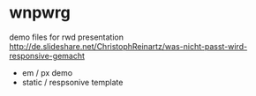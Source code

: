 wnpwrg
======

demo files for rwd presentation
http://de.slideshare.net/ChristophReinartz/was-nicht-passt-wird-responsive-gemacht

- em / px demo
- static / respsonive template
